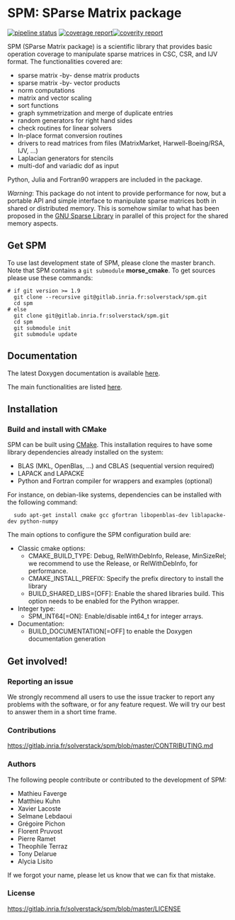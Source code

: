 # SPM: SParse Matrix package

[![pipeline status](https://gitlab.inria.fr/solverstack/spm/badges/master/pipeline.svg)](https://gitlab.inria.fr/solverstack/spm/pipelines) [![coverage report](https://gitlab.inria.fr/solverstack/spm/badges/master/coverage.svg)](https://sonarqube.inria.fr/sonarqube/dashboard?id=hiepacs%3Aspm%3Agitlab%3Amaster)[![coverity report](https://scan.coverity.com/projects/20444/badge.svg)](https://scan.coverity.com/projects/spm)

SPM (SParse Matrix package) is a scientific library that provides
basic operation coverage to manipulate sparse matrices in CSC, CSR,
and IJV format.
The functionalities covered are:

 * sparse matrix -by- dense matrix products
 * sparse matrix -by- vector products
 * norm computations
 * matrix and vector scaling
 * sort functions
 * graph symmetrization and merge of duplicate entries
 * random generators for right hand sides
 * check routines for linear solvers
 * In-place format conversion routines
 * drivers to read matrices from files (MatrixMarket, Harwell-Boeing/RSA, IJV, ...)
 * Laplacian generators for stencils
 * multi-dof and variadic dof as input

Python, Julia and Fortran90 wrappers are included in the package.

*Warning*: This package do not intent to provide performance for now,
but a portable API and simple interface to manipulate sparse matrices
both in shared or distributed memory. This is somehow similar to what
has been proposed in the [GNU Sparse
Library](https://www.gnu.org/software/gsl/doc/html/spmatrix.html) in
parallel of this project for the shared memory aspects.

## Get SPM

To use last development state of SPM, please clone the master
branch. Note that SPM contains a `git submodule` **morse_cmake**.
To get sources please use these commands:

    # if git version >= 1.9
      git clone --recursive git@gitlab.inria.fr:solverstack/spm.git
      cd spm
    # else
      git clone git@gitlab.inria.fr:solverstack/spm.git
      cd spm
      git submodule init
      git submodule update

## Documentation

The latest Doxygen documentation is available [here](http://solverstack.gitlabpages.inria.fr/spm).

The main functionalities are listed [here](http://solverstack.gitlabpages.inria.fr/spm/group__spm.html).

## Installation


### Build and install with CMake

SPM can be built using [CMake](https://cmake.org/). This
installation requires to have some library dependencies already
installed on the system:

* BLAS (MKL, OpenBlas, ...) and CBLAS (sequential version required)
* LAPACK and LAPACKE
* Python and Fortran compiler for wrappers and examples (optional)

For instance, on debian-like systems, dependencies can be installed with the following command:

      sudo apt-get install cmake gcc gfortran libopenblas-dev liblapacke-dev python-numpy

The main options to configure the SPM configuration build are:

* Classic cmake options:
  * CMAKE_BUILD_TYPE: Debug, RelWithDebInfo, Release, MinSizeRel; we recommend to use the Release, or RelWithDebInfo, for performance.
  * CMAKE_INSTALL_PREFIX: Specify the prefix directory to install the library
  * BUILD_SHARED_LIBS=[OFF]: Enable the shared libraries build. This option needs to be enabled for the Python wrapper.
* Integer type:
  * SPM_INT64[=ON]: Enable/disable int64_t for integer arrays.
* Documentation:
  * BUILD_DOCUMENTATION[=OFF] to enable the Doxygen documentation generation

## Get involved!

### Reporting an issue

We strongly recommend all users to use the issue tracker to report any
problems with the software, or for any feature request. We will try
our best to answer them in a short time frame.

### Contributions

https://gitlab.inria.fr/solverstack/spm/blob/master/CONTRIBUTING.md

### Authors

The following people contribute or contributed to the development of SPM:

* Mathieu Faverge
* Matthieu Kuhn
* Xavier Lacoste
* Selmane Lebdaoui
* Grégoire Pichon
* Florent Pruvost
* Pierre Ramet
* Theophile Terraz
* Tony Delarue
* Alycia Lisito

If we forgot your name, please let us know that we can fix that mistake.

### License

<https://gitlab.inria.fr/solverstack/spm/blob/master/LICENSE>
